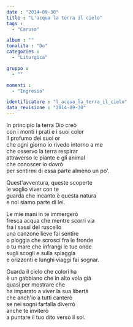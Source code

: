 ```yaml
---
date : "2014-09-30"
title : "L'acqua la terra il cielo"
tags : 
  - "Caruso"

album : ""
tonalita : "Do"
categories : 
  - "Liturgica"

gruppo : 
  - ""

momenti : 
  - "Ingresso"

identificatore : "l_acqua_la_terra_il_cielo"
data_revisione : "2014-09-30"
---
```

  
  
In principio la terra Dio creò   
con i monti i prati e i suoi color   
il profumo dei suoi or   
che ogni giorno io rivedo intorno a me   
che osservo la terra respirar   
attraverso le piante e gli animal   
che conoscer io dovrò   
per sentirmi di essa parte almeno un po'.  
  
  
Quest'avventura, queste scoperte   
le voglio viver con te   
guarda che incanto è questa natura   
e noi siamo parte di lei.   
  
  
Le mie mani in te immergerò   
fresca acqua che mentre scorri via   
fra i sassi del ruscello   
una canzone lieve fai sentire   
o pioggia che scrosci fra le fronde   
o tu mare che infrangi le tue onde   
sugli scogli e sulla spiaggia   
e orizzonti e lunghi viaggi fai sognar.   
  
  
Guarda il cielo che colori ha   
è un gabbiano che in alto vola già   
quasi per mostrare che   
ha imparato a viver la sua libertà   
che anch'io a tutti canterò   
se nei sogni farfalla diverrò   
anche te inviterò   
a puntare il tuo dito verso il sol.  
  
